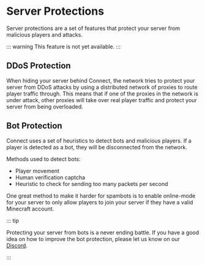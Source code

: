 # Server Protections

Server protections are a set of features that protect your server from malicious players and attacks.

::: warning This feature is not yet available.
:::

## DDoS Protection

When hiding your server behind Connect, the network tries to protect your server from DDoS attacks by
using a distributed network of proxies to route player traffic through.
This means that if one of the proxies in the network is under attack,
other proxies will take over real player traffic and protect your server from being overloaded.

## Bot Protection

Connect uses a set of heuristics to detect bots and malicious players.
If a player is detected as a bot, they will be disconnected from the network.

Methods used to detect bots:
- Player movement
- Human verification captcha
- Heuristic to check for sending too many packets per second

One great method to make it harder for spambots is to enable online-mode for your server to 
only allow players to join your server if they have a valid Minecraft account.

::: tip

Protecting your server from bots is a never ending battle.
If you have a good idea on how to improve the bot protection, please let us know on our [Discord](https://minekube.com/discord).

:::
